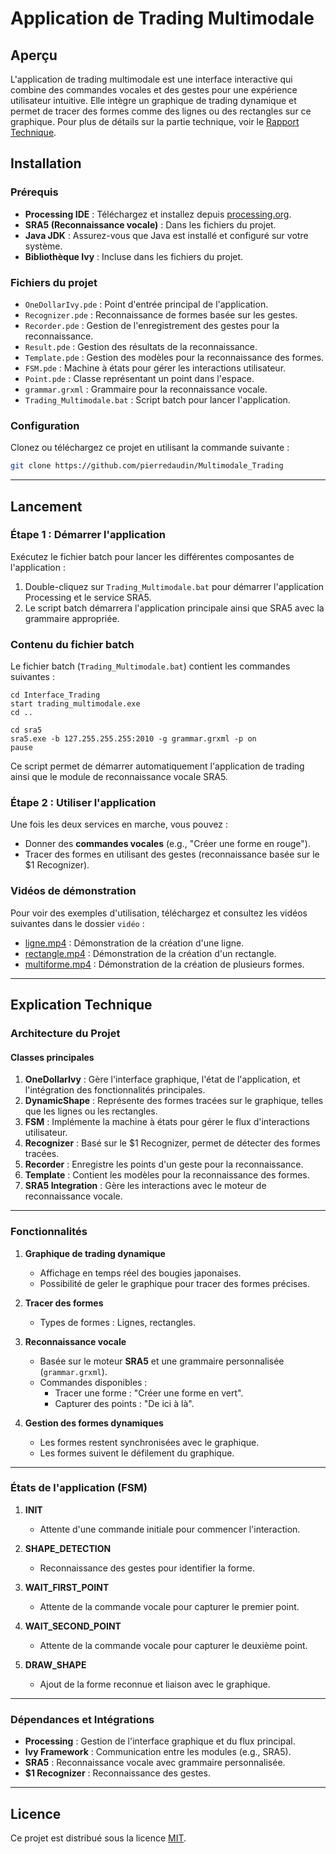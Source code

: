 # Application de Trading Multimodale

## **Aperçu**
L'application de trading multimodale est une interface interactive qui combine des commandes vocales et des gestes pour une expérience utilisateur intuitive. Elle intègre un graphique de trading dynamique et permet de tracer des formes comme des lignes ou des rectangles sur ce graphique. Pour plus de détails sur la partie technique, voir le [Rapport Technique](Rapport/RAPPORT.md).

## **Installation**

### **Prérequis**
- **Processing IDE** : Téléchargez et installez depuis [processing.org](https://processing.org/).
- **SRA5 (Reconnaissance vocale)** : Dans les fichiers du projet.
- **Java JDK** : Assurez-vous que Java est installé et configuré sur votre système.
- **Bibliothèque Ivy** : Incluse dans les fichiers du projet.

### **Fichiers du projet**
- `OneDollarIvy.pde` : Point d'entrée principal de l'application.
- `Recognizer.pde` : Reconnaissance de formes basée sur les gestes.
- `Recorder.pde` : Gestion de l'enregistrement des gestes pour la reconnaissance.
- `Result.pde` : Gestion des résultats de la reconnaissance.
- `Template.pde` : Gestion des modèles pour la reconnaissance des formes.
- `FSM.pde` : Machine à états pour gérer les interactions utilisateur.
- `Point.pde` : Classe représentant un point dans l'espace.
- `grammar.grxml` : Grammaire pour la reconnaissance vocale.
- `Trading_Multimodale.bat` : Script batch pour lancer l'application.

### **Configuration**
Clonez ou téléchargez ce projet en utilisant la commande suivante :
```sh
git clone https://github.com/pierredaudin/Multimodale_Trading
```

---

## **Lancement**

### **Étape 1 : Démarrer l'application**
Exécutez le fichier batch pour lancer les différentes composantes de l'application :
1. Double-cliquez sur `Trading_Multimodale.bat` pour démarrer l'application Processing et le service SRA5.
2. Le script batch démarrera l'application principale ainsi que SRA5 avec la grammaire appropriée.

### **Contenu du fichier batch**
Le fichier batch (`Trading_Multimodale.bat`) contient les commandes suivantes :
```batch
cd Interface_Trading
start trading_multimodale.exe
cd ..

cd sra5
sra5.exe -b 127.255.255.255:2010 -g grammar.grxml -p on
pause
```
Ce script permet de démarrer automatiquement l'application de trading ainsi que le module de reconnaissance vocale SRA5.

### **Étape 2 : Utiliser l'application**
Une fois les deux services en marche, vous pouvez :
- Donner des **commandes vocales** (e.g., "Créer une forme en rouge").
- Tracer des formes en utilisant des gestes (reconnaissance basée sur le $1 Recognizer).


### **Vidéos de démonstration**
Pour voir des exemples d'utilisation, téléchargez et consultez les vidéos suivantes dans le dossier `vidéo` :
- [ligne.mp4](vidéo/ligne.mp4) : Démonstration de la création d'une ligne.
- [rectangle.mp4](vidéo/rectangle.mp4) : Démonstration de la création d'un rectangle.
- [multiforme.mp4](vidéo/multiforme.mp4) : Démonstration de la création de plusieurs formes.

---

## **Explication Technique**

### **Architecture du Projet**

#### **Classes principales**
1. **OneDollarIvy** : Gère l'interface graphique, l'état de l'application, et l'intégration des fonctionnalités principales.
2. **DynamicShape** : Représente des formes tracées sur le graphique, telles que les lignes ou les rectangles.
3. **FSM** : Implémente la machine à états pour gérer le flux d'interactions utilisateur.
4. **Recognizer** : Basé sur le $1 Recognizer, permet de détecter des formes tracées.
5. **Recorder** : Enregistre les points d'un geste pour la reconnaissance.
6. **Template** : Contient les modèles pour la reconnaissance des formes.
7. **SRA5 Integration** : Gère les interactions avec le moteur de reconnaissance vocale.

---

### **Fonctionnalités**

1. **Graphique de trading dynamique**
   - Affichage en temps réel des bougies japonaises.
   - Possibilité de geler le graphique pour tracer des formes précises.

2. **Tracer des formes**
   - Types de formes : Lignes, rectangles.

3. **Reconnaissance vocale**
   - Basée sur le moteur **SRA5** et une grammaire personnalisée (`grammar.grxml`).
   - Commandes disponibles :
     - Tracer une forme : "Créer une forme en vert".
     - Capturer des points : "De ici à là".

4. **Gestion des formes dynamiques**
   - Les formes restent synchronisées avec le graphique.
   - Les formes suivent le défilement du graphique.

---

### **États de l'application (FSM)**

1. **INIT**
   - Attente d'une commande initiale pour commencer l'interaction.

2. **SHAPE_DETECTION**
   - Reconnaissance des gestes pour identifier la forme.

3. **WAIT_FIRST_POINT**
   - Attente de la commande vocale pour capturer le premier point.

4. **WAIT_SECOND_POINT**
   - Attente de la commande vocale pour capturer le deuxième point.

5. **DRAW_SHAPE**
   - Ajout de la forme reconnue et liaison avec le graphique.

---

### **Dépendances et Intégrations**
- **Processing** : Gestion de l'interface graphique et du flux principal.
- **Ivy Framework** : Communication entre les modules (e.g., SRA5).
- **SRA5** : Reconnaissance vocale avec grammaire personnalisée.
- **$1 Recognizer** : Reconnaissance des gestes.

---

## **Licence**
Ce projet est distribué sous la licence [MIT](https://opensource.org/licenses/MIT).

